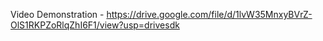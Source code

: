 Video Demonstration - https://drive.google.com/file/d/1lvW35MnxyBVrZ-OlS1RKPZoRlqZhI6F1/view?usp=drivesdk
